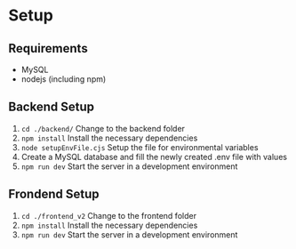 # Setup
## Requirements

- MySQL
- nodejs (including npm)

## Backend Setup

1. ```cd ./backend/``` Change to the backend folder
2. ```npm install``` Install the necessary dependencies
3. ```node setupEnvFile.cjs``` Setup the file for environmental variables
4. Create a MySQL database and fill the newly created .env file with values
5. ```npm run dev``` Start the server in a development environment

## Frondend Setup

1. ```cd ./frontend_v2``` Change to the frontend folder
2. ```npm install``` Install the necessary dependencies
3. ```npm run dev``` Start the server in a development environment
